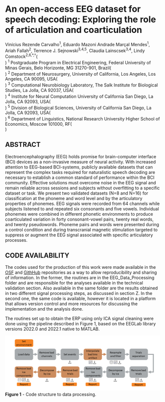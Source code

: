 # An open-access EEG dataset for speech decoding: Exploring the role of articulation and coarticulation


Vinícius Rezende Carvalho<sup>1</sup>, Eduardo Mazoni Andrade Marçal Mendes<sup>1</sup>, Ariah Fallah<sup>2</sup>, Terrence J. Sejnowski<sup>3,4,5</sup>, Claudia Lainscsek<sup>3,4</sup>, Lindy Comstock<sup>2,6,*,$\dag$</sup>(<br>)
<sup>1</sup> Postgraduate Program in Electrical Engineering, Federal University of Minas Gerais, Belo Horizonte, MG 31270-901, Brazil(<br>)
<sup>2</sup> Department of Neurosurgery, University of California, Los Angeles, Los Angeles, CA 90095, USA(<br>)
<sup>3</sup> Computational Neurobiology Laboratory, The Salk Institute for Biological Studies, La Jolla, CA 92037, USA(<br>)
<sup>4</sup> Institute for Neural Computation University of California San Diego, La Jolla, CA 92093, USA(<br>)
<sup>5</sup> Division of Biological Sciences, University of California San Diego, La Jolla, CA 92093, USA(<br>)
<sup>6</sup> Department of Linguistics, National Research University Higher School of Economics, Moscow 101000, RF(<br>)


## ABSTRACT

Electroencephalography (EEG) holds promise for brain-computer interface (BCI) devices as a non-invasive measure of neural activity. With increased attention to EEG-based BCI-systems, publicly available datasets that can represent the complex tasks required for naturalistic speech decoding are necessary to establish a common standard of performance within the BCI community. Effective solutions must overcome noise in the EEG signal and remain reliable across sessions and subjects without overfitting to a specific dataset or task. We present two validated datasets (N=8 and N=16) for classification at the phoneme and word level and by the articulatory properties of phonemes. EEG signals were recorded from 64 channels while subjects listened to and repeated six consonants and five vowels. Individual phonemes were combined in different phonetic environments to produce coarticulated variation in forty consonant-vowel pairs, twenty real words, and twenty pseudowords. Phoneme pairs and words were presented during a control condition and during transcranial magnetic stimulation targeted to suppress or augment the EEG signal associated with specific articulatory processes.

## CODE AVAILABILITY

The codes used for the production of this work were made available in the [OSF](https://osf.io/e82p9/) and [GithHub](https://github.com/mcjpedro/speech_decoding) repositories as a way to allow reproducibility and sharing of information. In the former, the routines are in the EEG_Data_Processing folder and are responsible for the analyses available in the technical validation section. Also available in the same folder are the results obtained in two different signal processing steps, as discussed in section Z. In the second one, the same code is available, however it is located in a platform that allows version control and more resources for discussing the implementation and the analysis done. 

The routines set up to obtain the ERP using only ICA signal cleaning were done using the pipeline described in Figure 1, based on the EEGLab library versions 2022.0 and 2022.1 native to MATLAB.

![alt text](https://github.com/mcjpedro/speech_decoding/blob/main/code_structure.png?raw=true)
**Figure 1** - Code structure to data processing.
